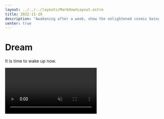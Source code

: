 ```yaml
---
layout: ../../../layouts/MarkdownLayout.astro
title: 2022-11-19
description: "Awakening after a week, show the enlightened cosmic being and self."
center: true
---
```


# Dream

It is time to wake up now.

<video autoplay loop muted>
  <!-- ffmpeg -i enlightened_udia.mp4 -c:v libvpx-vp9 -crf 40 -b:v 0 enlightened_udia.webm -->
  <source src="https://r2.u0.vc/videos/enlightened_udia.webm" type="video/webm">
  <!-- ffmpeg -i enlightened_udia.mp4 -c:v libtheora -q:v 2 enlightened_udia.ogv -->
  <source src="https://r2.u0.vc/videos/enlightened_udia.ogv" type="video/ogg">
  <source src="https://r2.u0.vc/videos/enlightened_udia.mp4" type="video/mp4">

  <a href="https://r2.u0.vc/videos/enlightened_udia.mp4">awaken</a>
</video>

<style>
  video {
    max-width: 100vw;
  }
</style>